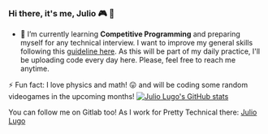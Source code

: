 ### Hi there, it's me, Julio 🎮 👋

<!--
**juliolugo96/juliolugo96** is a ✨ _special_ ✨ repository because its `README.md` (this file) appears on your GitHub profile.

Here are some ideas to get you started:

- 🔭 I’m currently working on ...
- 🌱 I’m currently learning ...
- 👯 I’m looking to collaborate on ...
- 🤔 I’m looking for help with ...
- 💬 Ask me about ...
- 📫 How to reach me: ...
- 😄 Pronouns: ...
- ⚡ Fun fact: ...
-->

- 🌱 I’m currently learning **Competitive Programming** and preparing myself for any technical interview. I want to improve my general skills following this [guideline here](https://github.com/jwasham/coding-interview-university). As this will be part of my daily practice, I'll be uploading code every day here. Please, feel free to reach me anytime.

⚡ Fun fact: I love physics and math! 😛 and will be coding some random videogames in the upcoming months!
[![Julio Lugo's GitHub stats](https://github-readme-stats.vercel.app/api?username=juliolugo96)](https://github.com/anuraghazra/github-readme-stats)

You can follow me on Gitlab too! As I work for Pretty Technical there: [Julio Lugo](https://gitlab.com/juliol1)
